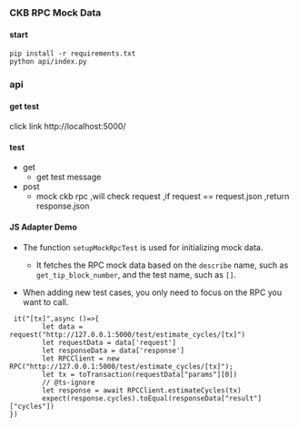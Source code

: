 ### CKB RPC Mock Data

#### start 
```shell
pip install -r requirements.txt
python api/index.py
```

### api

#### get test
click link  http://localhost:5000/

#### test

- get 
  - get test message 
- post 
  - mock ckb rpc ,will check request ,if request == request.json ,return response.json 

#### JS Adapter Demo
- The function `setupMockRpcTest` is used for initializing mock data.
  - It fetches the RPC mock data based on the `describe` name, such as `get_tip_block_number`, and the test name, such as `[]`.

- When adding new test cases, you only need to focus on the RPC you want to call.
```shell
 it("[tx]",async ()=>{
        let data = request("http://127.0.0.1:5000/test/estimate_cycles/[tx]")
        let requestData = data['request']
        let responseData = data['response'] 
        let RPCClient = new RPC("http://127.0.0.1:5000/test/estimate_cycles/[tx]");
        let tx = toTransaction(requestData["params"][0])
        // @ts-ignore
        let response = await RPCClient.estimateCycles(tx)
        expect(response.cycles).toEqual(responseData["result"]["cycles"])
})

```
